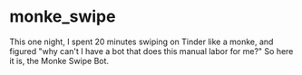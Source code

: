 # monke_swipe
This one night, I spent 20 minutes swiping on Tinder like a monke, and figured "why can't I have a bot that does this manual labor for me?" So here it is, the Monke Swipe Bot.
